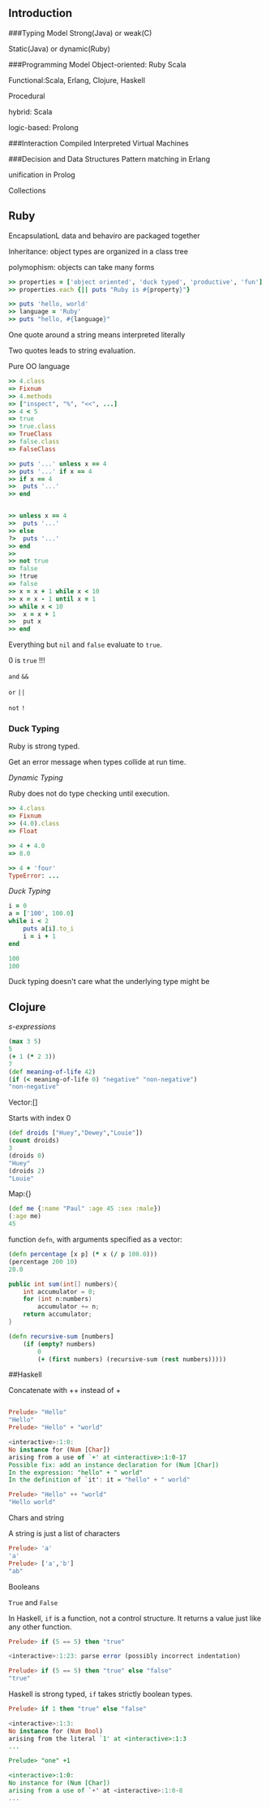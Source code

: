 
## Introduction

###Typing Model
Strong(Java) or weak(C)

Static(Java) or dynamic(Ruby)


###Programming Model
Object-oriented: Ruby Scala

Functional:Scala, Erlang, Clojure, Haskell

Procedural

hybrid: Scala

logic-based: Prolong

###Interaction
Compiled
Interpreted
Virtual Machines


###Decision and Data Structures
Pattern matching in Erlang

unification in Prolog

Collections



## Ruby

EncapsulationL data and behaviro are packaged together

Inheritance: object types are organized in a class tree

polymophism: objects can take many forms

```Ruby
>> properties = ['object oriented', 'duck typed', 'productive', 'fun']
>> properties.each {|| puts "Ruby is #{property}"}

```

```Ruby
>> puts 'hello, world'
>> language = 'Ruby'
>> puts "hello, #{language}"
```

One quote around a string means interpreted literally

Two quotes leads to string evaluation.

Pure OO language
```Ruby
>> 4.class
=> Fixnum
>> 4.methods
=> ["inspect", "%", "<<", ...]
>> 4 < 5
=> true
>> true.class
=> TrueClass
>> false.class
=> FalseClass

>> puts '...' unless x == 4
>> puts '...' if x == 4
>> if x == 4
>> 	puts '...'
>> end


>> unless x == 4
>>	puts '...'
>> else
?>	puts '...'
>> end
>>
>> not true
=> false
>> !true
=> false
>> x = x + 1 while x < 10
>> x = x - 1 until x = 1
>> while x < 10
>>	x = x + 1
>>	put x
>> end
```

Everything but `nil` and `false` evaluate to `true`.

0 is `true` !!!

`and`  `&&`

`or`  `||`

`not`  `!`

### Duck Typing
Ruby is strong typed.

Get an error message when types collide at run time.

*Dynamic Typing*

Ruby does not do type checking until execution.


```Ruby
>> 4.class
=> Fixnum
>> (4.0).class
=> Float

>> 4 + 4.0
=> 8.0

>> 4 + 'four'
TypeError: ...

```

*Duck Typing*

```Ruby
i = 0
a = ['100', 100.0]
while i < 2
	puts a[i].to_i
	i = i + 1
end

100
100
```

Duck typing doesn't care what the underlying type might be

## Clojure
*s-expressions*

```Clojure
(max 3 5)
5
(+ 1 (* 2 3))
7
(def meaning-of-life 42)
(if (< meaning-of-life 0) "negative" "non-negative")
"non-negative"
```
Vector:[]

Starts with index 0
```Clojure
(def droids ["Huey","Dewey","Louie"])
(count droids)
3
(droids 0)
"Huey"
(droids 2)
"Louie"
```

Map:{}

```Clojure
(def me {:name "Paul" :age 45 :sex :male})
(:age me)
45
```

function `defn`, with arguments specified as a vector:

```Clojure
(defn percentage [x p] (* x (/ p 100.0)))
(percentage 200 10)
20.0
```
```java
public int sum(int[] numbers){
	int accumulator = 0;
	for (int n:numbers)
		accumulator += n;
	return accumulator;
}
```

```clojure
(defn recursive-sum [numbers]
	(if (empty? numbers)
		0
		(+ (first numbers) (recursive-sum (rest numbers)))))
```
##Haskell

Concatenate with ++ instead of +

```Haskell

Prelude> "Hello"
"Hello"
Prelude> "Hello" + "world"

<interactive>:1:0:
No instance for (Num [Char])
arising from a use of `+' at <interactive>:1:0-17
Possible fix: add an instance declaration for (Num [Char])
In the expression: "hello" + " world"
In the definition of `it': it = "hello" + " world"

Prelude> "Hello" ++ "world"
"Hello world"
```

Chars and string

A string is just a list of characters

```Haskell
Prelude> 'a'
'a'
Prelude> ['a','b']
"ab"
```

Booleans

`True` and `False`

In Haskell, `if` is a function, not a control structure. It returns a value just like any other function.

```Haskell
Prelude> if (5 == 5) then "true"

<interactive>:1:23: parse error (possibly incorrect indentation)

Prelude> if (5 == 5) then "true" else "false"
"true"
```

Haskell is strong typed, `if` takes strictly boolean types.
```Haskell
Prelude> if 1 then "true" else "false"

<interactive>:1:3:
No instance for (Num Bool)
arising from the literal `1' at <interactive>:1:3
...

Prelude> "one" +1

<interactive>:1:0:
No instance for (Num [Char])
arising from a use of `+' at <interactive>:1:0-8
...
```
